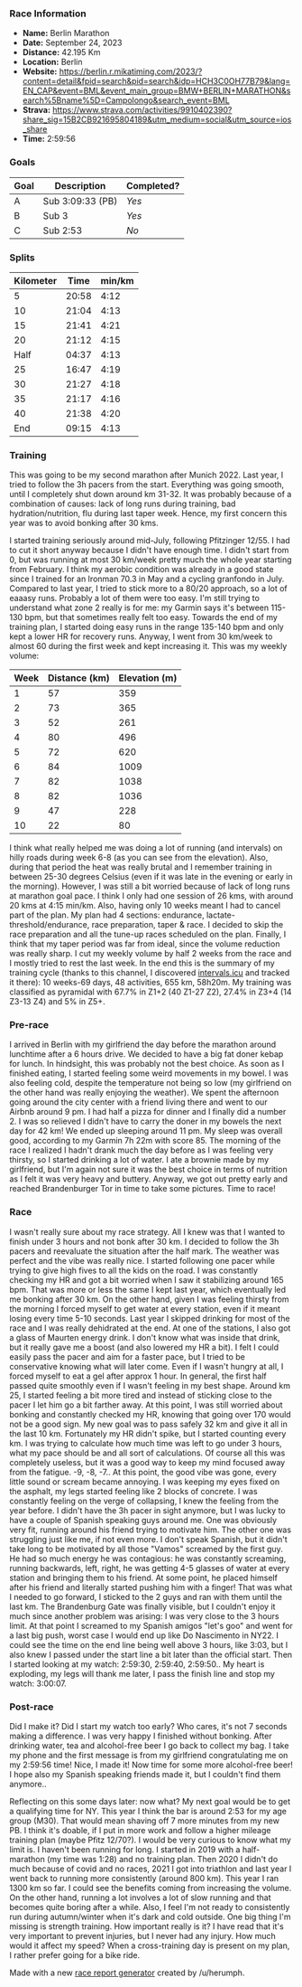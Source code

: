 
### Race Information
* **Name:** Berlin Marathon
* **Date:** September 24, 2023
* **Distance:** 42.195 Km
* **Location:** Berlin
* **Website:** https://berlin.r.mikatiming.com/2023/?content=detail&fpid=search&pid=search&idp=HCH3C0OH77B79&lang=EN_CAP&event=BML&event_main_group=BMW+BERLIN+MARATHON&search%5Bname%5D=Campolongo&search_event=BML
* **Strava:** https://www.strava.com/activities/9910402390?share_sig=15B2CB921695804189&utm_medium=social&utm_source=ios_share
* **Time:** 2:59:56

### Goals
| Goal | Description | Completed? |
|------|-------------|------------|
| A | Sub 3:09:33 (PB) | *Yes* |
| B | Sub 3    		   | *Yes* |
| C | Sub 2:53 		   | *No*  |

### Splits
| Kilometer | Time | min/km |
|------|-------|------|
| 5    | 20:58 | 4:12 |
| 10   | 21:04 | 4:13 |
| 15   | 21:41 | 4:21 |
| 20   | 21:12 | 4:15 |
| Half | 04:37 | 4:13 |
| 25   | 16:47 | 4:19 |
| 30   | 21:27 | 4:18 |
| 35   | 21:17 | 4:16 |
| 40   | 21:38 | 4:20 |
| End  | 09:15 | 4:13 |

### Training

This was going to be my second marathon after Munich 2022. Last year, I tried to follow the 3h pacers from the start. Everything was going smooth, until I completely shut down around km 31-32. It was probably because of a combination of causes: lack of long runs during training, bad hydration/nutrition, flu during last taper week. Hence, my first concern this year was to avoid bonking after 30 kms. 

I started training seriously around mid-July, following Pfitzinger 12/55. I had to cut it short anyway because I didn't have enough time. I didn't start from 0, but was running at most 30 km/week pretty much the whole year starting from February. I think my aerobic condition was already in a good state since I trained for an Ironman 70.3 in May and a cycling granfondo in July. Compared to last year, I tried to stick more to a 80/20 approach, so a lot of eaaasy runs. Probably a lot of them were too easy. I'm still trying to understand what zone 2 really is for me: my Garmin says it's between 115-130 bpm, but that sometimes really felt too easy. Towards the end of my training plan, I started doing easy runs in the range 135-140 bpm and only kept a lower HR for recovery runs. Anyway, I went from 30 km/week to almost 60 during the first week and kept increasing it. This was my weekly volume:

| Week | Distance (km) | Elevation (m) |
|----|-----------|---------------------|
| 1  | 57 | 359  |
| 2  | 73 | 365  |
| 3  | 52 | 261  |
| 4  | 80 | 496  |
| 5  | 72 | 620  |
| 6  | 84 | 1009 |
| 7  | 82 | 1038 |
| 8  | 82 | 1036 |
| 9  | 47 | 228  |
| 10 | 22 | 80   |

I think what really helped me was doing a lot of running (and intervals) on hilly roads during week 6-8 (as you can see from the elevation). Also, during that period the heat was really brutal and I remember training in between 25-30 degrees Celsius (even if it was late in the evening or early in the morning). However, I was still a bit worried because of lack of long runs at marathon goal pace. I think I only had one session of 26 kms, with around 20 kms at 4:15 min/km. Also, having only 10 weeks meant I had to cancel part of the plan. My plan had 4 sections: endurance, lactate-threshold/endurance, race preparation, taper & race. I decided to skip the race preparation and all the tune-up races scheduled on the plan. Finally, I think that my taper period was far from ideal, since the volume reduction was really sharp. I cut my weekly volume by half 2 weeks from the race and I mostly tried to rest the last week. In the end this is the summary of my training cycle (thanks to this channel, I discovered [intervals.icu](https://intervals.icu/) and tracked it there): 10 weeks-69 days, 48 activities, 655 km, 58h20m. My training was classified as pyramidal with 67.7% in Z1+2 (40 Z1-27 Z2), 27.4% in Z3+4 (14 Z3-13 Z4) and 5% in Z5+.

### Pre-race

I arrived in Berlin with my girlfriend the day before the marathon around lunchtime after a 6 hours drive. We decided to have a big fat doner kebap for lunch. In hindsight, this was probably not the best choice. As soon as I finished eating, I started feeling some weird movements in my bowel. I was also feeling cold, despite the temperature not being so low (my girlfriend on the other hand was really enjoying the weather). We spent the afternoon going around the city center with a friend living there and went to our Airbnb around 9 pm. I had half a pizza for dinner and I finally did a number 2. I was so relieved I didn't have to carry the doner in my bowels the next day for 42 km! We ended up sleeping around 11 pm. My sleep was overall good, according to my Garmin 7h 22m with score 85. The morning of the race I realized I hadn't drank much the day before as I was feeling very thirsty, so I started drinking a lot of water. I ate a brownie made by my girlfriend, but I'm again not sure it was the best choice in terms of nutrition as I felt it was very heavy and buttery. Anyway, we got out pretty early and reached Brandenburger Tor in time to take some pictures. Time to race!

### Race

I wasn't really sure about my race strategy. All I knew was that I wanted to finish under 3 hours and not bonk after 30 km. I decided to follow the 3h pacers and reevaluate the situation after the half mark. The weather was perfect and the vibe was really nice. I started following one pacer while trying to give high fives to all the kids on the road. I was constantly checking my HR and got a bit worried when I saw it stabilizing around 165 bpm. That was more or less the same I kept last year, which eventually led me bonking after 30 km. On the other hand, given I was feeling thirsty from the morning I forced myself to get water at every station, even if it meant losing every time 5-10 seconds. Last year I skipped drinking for most of the race and I was really dehidrated at the end. At one of the stations, I also got a glass of Maurten energy drink. I don't know what was inside that drink, but it really gave me a boost (and also lowered my HR a bit). I felt I could easily pass the pacer and aim for a faster pace, but I tried to be conservative knowing what will later come. Even if I wasn't hungry at all, I forced myself to eat a gel after approx 1 hour. In general, the first half passed quite smoothly even if I wasn't feeling in my best shape. Around km 25, I started feeling a bit more tired and instead of sticking close to the pacer I let him go a bit farther away. At this point, I was still worried about bonking and constantly checked my HR, knowing that going over 170 would not be a good sign. My new goal was to pass safely 32 km and give it all in the last 10 km. Fortunately my HR didn't spike, but I started counting every km. I was trying to calculate how much time was left to go under 3 hours, what my pace should be and all sort of calculations. Of course all this was completely useless, but it was a good way to keep my mind focused away from the fatigue. -9, -8, -7.. At this point, the good vibe was gone, every little sound or scream became annoying. I was keeping my eyes fixed on the asphalt, my legs started feeling like 2 blocks of concrete. I was constantly feeling on the verge of collapsing, I knew the feeling from the year before. I didn't have the 3h pacer in sight anymore, but I was lucky to have a couple of Spanish speaking guys around me. One was obviously very fit, running around his friend trying to motivate him. The other one was struggling just like me, if not even more. I don't speak Spanish, but it didn't take long to be motivated by all those "Vamos" screamed by the first guy. He had so much energy he was contagious: he was constantly screaming, running backwards, left, right, he was getting 4-5 glasses of water at every station and bringing them to his friend. At some point, he placed himself after his friend and literally started pushing him with a finger! That was what I needed to go forward, I sticked to the 2 guys and ran with them until the last km. The Brandenburg Gate was finally visible, but I couldn't enjoy it much since another problem was arising: I was very close to the 3 hours limit. At that point I screamed to my Spanish amigos "let's goo" and went for a last big push, worst case I would end up like Do Nascimento in NY22. I could see the time on the end line being well above 3 hours, like 3:03, but I also knew I passed under the start line a bit later than the official start. Then I started looking at my watch: 2:59:30, 2:59:40, 2:59:50.. My heart is exploding, my legs will thank me later, I pass the finish line and stop my watch: 3:00:07.

### Post-race

Did I make it? Did I start my watch too early? Who cares, it's not 7 seconds making a difference. I was very happy I finished without bonking. After drinking water, tea and alcohol-free beer I go back to collect my bag. I take my phone and the first message is from my girlfriend congratulating me on my 2:59:56 time! Nice, I made it! Now time for some more alcohol-free beer! I hope also my Spanish speaking friends made it, but I couldn't find them anymore.. 

Reflecting on this some days later: now what? My next goal would be to get a qualifying time for NY. This year I think the bar is around 2:53 for my age group (M30). That would mean shaving off 7 more minutes from my new PB. I think it's doable, if I put in more work and follow a higher mileage training plan (maybe Pfitz 12/70?). I would be very curious to know what my limit is. I haven't been running for long. I started in 2019 with a half-marathon (my time was 1:28) and no training plan. Then 2020 I didn't do much because of covid and no races, 2021 I got into triathlon and last year I went back to running more consistently (around 800 km). This year I ran 1300 km so far. I could see the benefits coming from increasing the volume. On the other hand, running a lot involves a lot of slow running and that becomes quite boring after a while. Also, I feel I'm not ready to consistently run during autumn/winter when it's dark and cold outside. One big thing I'm missing is strength training. How important really is it? I have read that it's very important to prevent injuries, but I never had any injury. How much would it affect my speed? When a cross-training day is present on my plan, I rather prefer going for a bike ride.


Made with a new [race report generator](http://sfdavis.com/racereports/) created by /u/herumph.